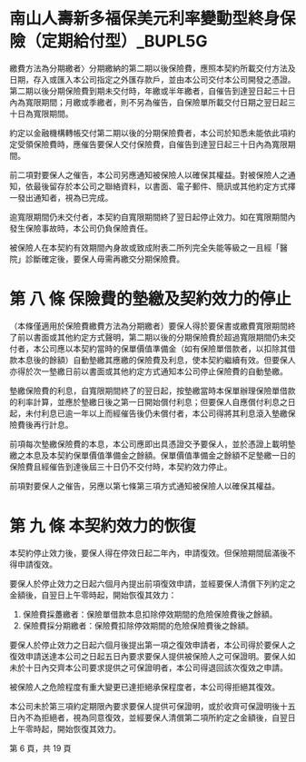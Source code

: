 # 南山人壽新多福保美元利率變動型終身保險（定期給付型）_BUPL5G

繳費方法為分期繳者〉分期繳納的第二期以後保險費，應照本契約所載交付方法及日期，存入或匯入本公司指定之外匯存款戶，並由本公司交付本公司開發之憑證。第二期以後分期保險費到期未交付時，年繳或半年繳者，自催告到達翌日起三十日內為寬限期間；月繳或季繳者，則不另為催告，自保險單所載交付日期之翌日起三十日為寬限期間。

約定以金融機構轉帳交付第二期以後的分期保險費者，本公司於知悉未能依此項約定受領保險費時，應催告要保人交付保險費，自催告到達翌日起三十日內為寬限期間。

前二項對要保人之催告，本公司另應通知被保險人以確保其權益。對被保險人之通知，依最後留存於本公司之聯絡資料，以書面、電子郵件、簡訊或其他約定方式擇一發出通知者，視為已完成。

逾寬限期間仍未交付者，本契約自寬限期間終了翌日起停止效力。如在寬限期間內發生保險事故時，本公司仍負保險責任。

被保險人在本契約有效期間內身故或致成附表二所列完全失能等級之一且經「醫院」診斷確定後，要保人毋需再繳交分期保險費。

# 第 八 條  保險費的墊繳及契約效力的停止

（本條僅適用於保險費繳費方法為分期繳者）要保人得於要保書或繳費寬限期間終了前以書面或其他約定方式聲明，第二期以後的分期保險費於超過寬限期間仍未交付者，本公司應以本契約當時的保單價值準備金（如有保險單借款者，以扣除其借款本息後的餘額）自動墊繳其應繳的保險費及利息，使本契約繼續有效。但要保人亦得於次一墊繳日前以書面或其他約定方式通知本公司停止保險費的自動墊繳。

墊繳保險費的利息，自寬限期間終了的翌日起，按墊繳當時本保單辦理保險單借款的利率計算，並應於墊繳日後之第一日開始償付利息；但要保人自應償付利息之日起，未付利息已逾一年以上而經催告後仍未償付者，本公司得將其利息滾入墊繳保險費後再行計息。

前項每次墊繳保險費的本息，本公司應即出具憑證交予要保人，並於憑證上載明墊繳之本息及本契約保單價值準備金之餘額。保單價值準備金之餘額不足墊繳一日的保險費且經催告到達後屆三十日仍不交付時，本契約效力停止。

前項對要保人之催告，另應以第七條第三項方式通知被保險人以確保其權益。

# 第 九 條 本契約效力的恢復

本契約停止效力後，要保人得在停效日起二年內，申請復效。但保險期間屆滿後不得申請復效。

要保人於停止效力之日起六個月內提出前項復效申請，並經要保人清償下列約定之金額後，自翌日上午零時起，開始恢復其效力：

1. 保險費採躉繳者：保險單借款本息扣除停效期間的危險保險費後之餘額。
2. 保險費採分期繳者：保險費扣除停效期間的危險保險費後之餘額。

要保人於停止效力之日起六個月後提出第一項之復效申請者，本公司得於要保人之復效申請送達本公司之日起五日內要求要保人提供被保險人之可保證明。要保人如未於十日內交齊本公司要求提供之可保證明者，本公司得退回該次復效之申請。

被保險人之危險程度有重大變更已達拒絕承保程度者，本公司得拒絕其復效。

本公司未於第三項約定期限內要求要保人提供可保證明，或於收齊可保證明後十五日內不為拒絕者，視為同意復效，並經要保人清償第二項所約定之金額後，自翌日上午零時起，開始恢復其效力。

第 6 頁，共 19 頁